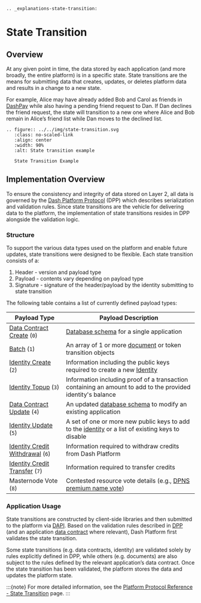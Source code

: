 ```{eval-rst}
.. _explanations-state-transition:
```

# State Transition

## Overview

At any given point in time, the data stored by each application (and more broadly, the entire platform) is in a specific state. State transitions are the means for submitting data that creates, updates, or deletes platform data and results in a change to a new state.

For example, Alice may have already added Bob and Carol as friends in [DashPay](../explanations/dashpay.md) while also having a pending friend request to Dan. If Dan declines the friend request, the state will transition to a new one where Alice and Bob remain in Alice’s friend list while Dan moves to the declined list.

```{eval-rst}
.. figure:: ../../img/state-transition.svg
   :class: no-scaled-link
   :align: center
   :width: 90%
   :alt: State transition example

   State Transition Example
```

## Implementation Overview

To ensure the consistency and integrity of data stored on Layer 2, all data is governed by the [Dash Platform Protocol](../explanations/platform-protocol.md) (DPP) which describes serialization and validation rules. Since state transitions are the vehicle for delivering data to the platform, the implementation of state transitions resides in DPP alongside the validation logic.

### Structure

To support the various data types used on the platform and enable future updates, state transitions were designed to be flexible. Each state transition consists of a:

1. Header - version and payload type
2. Payload - contents vary depending on payload type
3. Signature - signature of the header/payload by the identity submitting to state transition

The following table contains a list of currently defined payload types:

| Payload Type | Payload Description |
| - | - |
| [Data Contract Create](../protocol-ref/data-contract.md#data-contract-creation) (`0`) | [Database schema](../explanations/platform-protocol-data-contract.md) for a single application |
| [Batch](../protocol-ref/document.md#document-submission) (`1`) | An array of 1 or more [document](../explanations/platform-protocol-document.md) or token transition objects |
| [Identity Create](../protocol-ref/identity.md#identity-create) (`2`) | Information including the public keys required to create a new [Identity](../explanations/identity.md) |
| [Identity Topup](../protocol-ref/identity.md#identity-topup) (`3`) | Information including proof of a transaction containing an amount to add to the provided identity's balance |
| [Data Contract Update](../protocol-ref/data-contract.md#data-contract-update) (`4`) | An updated [database schema](../explanations/platform-protocol-data-contract.md) to modify an existing application |
| [Identity Update](../protocol-ref/identity.md#identity-update) (`5`) | A set of one or more new public keys to add to the [identity](../explanations/identity.md) or a list of existing keys to disable |
| [Identity Credit Withdrawal](../protocol-ref/identity.md) (`6`) | Information required to withdraw credits from Dash Platform |
| [Identity Credit Transfer](../protocol-ref/identity.md) (`7`) | Information required to transfer credits |
| Masternode Vote (`8`) | Contested resource vote details (e.g., [DPNS premium name vote](../explanations/dpns.md#conflict-resolution)) |

### Application Usage

State transitions are constructed by client-side libraries and then submitted to the platform via [DAPI](../explanations/dapi.md). Based on the validation rules described in [DPP](../explanations/platform-protocol.md) (and an application [data contract](../explanations/platform-protocol-data-contract.md) where relevant), Dash Platform first validates the state transition.

Some state transitions (e.g. data contracts, identity) are validated solely by rules explicitly defined in DPP, while others (e.g. documents) are also subject to the rules defined by the relevant application’s data contract. Once the state transition has been validated, the platform stores the data and updates the platform state.

:::{note}
For more detailed information, see the [Platform Protocol Reference - State Transition](../protocol-ref/state-transition.md) page.
:::
